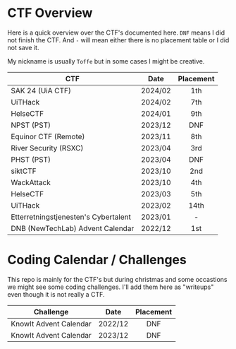 # CTF Overview

Here is a quick overview over the CTF's documented here. `DNF` means I did not finish the CTF. And `-` will mean either there is no placement table or I did not save it.

My nickname is usually `Toffe` but in some cases I might be creative.

| **CTF**                              | **Date** | **Placement** |
|--------------------------------------|:--------:|:-------------:|
| SAK 24 (UiA CTF)                     |  2024/02 |      1th      |
| UiTHack                              |  2024/02 |      7th      |
| HelseCTF                             |  2024/01 |      9th      |
| NPST (PST)                           |  2023/12 |      DNF      |
| Equinor CTF (Remote)                 |  2023/11 |      8th      |
| River Security (RSXC)                |  2023/04 |      3rd      |
| PHST (PST)                           |  2023/04 |      DNF      |
| siktCTF                              |  2023/10 |      2nd      |
| WackAttack                           |  2023/10 |      4th      |
| HelseCTF                             |  2023/03 |      5th      |
| UiTHack                              |  2023/02 |      14th     |
| Etterretningstjenesten's Cybertalent |  2023/01 |       -       |
| DNB (NewTechLab) Advent Calendar     |  2022/12 |      1st      |

# Coding Calendar / Challenges

This repo is mainly for the CTF's but during christmas and some occastions we might see some coding challenges. I'll add them here as "writeups" even though it is not really a CTF.

| **Challenge**                        | **Date** | **Placement** |
|--------------------------------------|:--------:|:-------------:|
| KnowIt Advent Calendar               |  2022/12 |      DNF      |
| KnowIt Advent Calendar               |  2023/12 |      DNF      |
